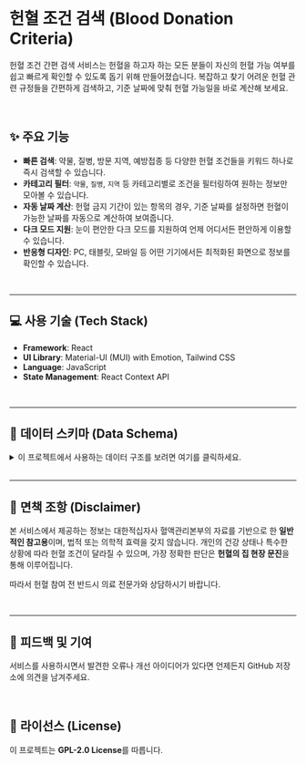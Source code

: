 # 헌혈 조건 검색 (Blood Donation Criteria)

헌혈 조건 간편 검색 서비스는 헌혈을 하고자 하는 모든 분들이 자신의 헌혈 가능 여부를 쉽고 빠르게 확인할 수 있도록 돕기 위해 만들어졌습니다. 복잡하고 찾기 어려운 헌혈 관련 규정들을 간편하게 검색하고, 기준 날짜에 맞춰 헌혈 가능일을 바로 계산해 보세요.

<br/>

## ✨ 주요 기능

-   **빠른 검색**: 약물, 질병, 방문 지역, 예방접종 등 다양한 헌혈 조건들을 키워드 하나로 즉시 검색할 수 있습니다.
-   **카테고리 필터**: `약물`, `질병`, `지역` 등 카테고리별로 조건을 필터링하여 원하는 정보만 모아볼 수 있습니다.
-   **자동 날짜 계산**: 헌혈 금지 기간이 있는 항목의 경우, 기준 날짜를 설정하면 헌혈이 가능한 날짜를 자동으로 계산하여 보여줍니다.
-   **다크 모드 지원**: 눈이 편안한 다크 모드를 지원하여 언제 어디서든 편안하게 이용할 수 있습니다.
-   **반응형 디자인**: PC, 태블릿, 모바일 등 어떤 기기에서든 최적화된 화면으로 정보를 확인할 수 있습니다.

<br/>

---

## 💻 사용 기술 (Tech Stack)

-   **Framework**: React
-   **UI Library**: Material-UI (MUI) with Emotion, Tailwind CSS
-   **Language**: JavaScript
-   **State Management**: React Context API

<br/>

---

## 📂 데이터 스키마 (Data Schema)

<details>
<summary>이 프로젝트에서 사용하는 데이터 구조를 보려면 여기를 클릭하세요.</summary>

<br>

이 프로젝트는 헌혈 조건에 대한 정보를 체계적으로 관리하기 위해 표준화된 JSON 스키마를 사용합니다. 각 데이터 파일(`medication.json`, `disease.json` 등)은 아래 구조를 따르는 객체 배열로 구성됩니다.

### 기본 필드

| 필드명      | 타입    | 설명                                                                 | 필수 여부 |
| :---------- | :------ | :------------------------------------------------------------------- | :-------- |
| `id`        | String  | 각 항목을 식별하는 고유 ID (예: "medication-001")                    | 예        |
| `category`  | String  | 데이터의 분류 (예: "medication", "disease", "vaccination")           | 예        |
| `name`      | String  | 항목의 공식 명칭 (예: "타이레놀 (아세트아미노펜 계열)")               | 예        |
| `keywords`  | Array   | 검색에 사용될 키워드 배열 (예: `["타이레놀", "아세트아미노펜"]`)      | 예        |
| `description`| String  | 항목에 대한 상세 설명                                                | 예        |
| `allowable` | Boolean | 헌혈이 즉시 가능한지 여부 (`true`이면 가능, `false`이면 조건부 또는 불가) | 예        |
| `restriction`| Object  | 헌혈 제한 조건에 대한 상세 정보를 담는 객체. `allowable`이 `false`일 때 필수 | 아니요    |

<br>

### `restriction` 객체 필드

`allowable`이 `false`일 때, `restriction` 객체는 다음과 같은 필드를 가집니다.

| 필드명          | 타입   | 설명                                                                               |
| :-------------- | :----- | :--------------------------------------------------------------------------------- |
| `type`          | String | 제한 유형. "period"(기간), "permanent"(영구), "after_recovery"(회복 후), "condition_check"(조건 확인), "period_multi"(복수 기간) 등          |
| `periodValue`   | Number | 제한 기간의 숫자 값 (예: `3`, `6`). `type`이 "period"일 때 사용. 영구 금지는 `-1` |
| `periodUnit`    | String | 제한 기간의 단위 (예: "day", "week", "month", "year"). `type`이 "period"일 때 사용. |
| `condition`     | String | 사용자에게 표시될 구체적인 조건 설명 (예: "복용 당일 헌혈 불가"). `type`이 "period", "after_recovery", "condition_check"일 때 사용. |
| `periods`       | Array  | `type`이 "period_multi"일 때 사용. 각 객체는 `value`(Number), `unit`(String), `condition`(String) 필드를 가짐. |

<br>

### `region.json`의 추가 스키마

`category`가 "region"으로 시작하는 데이터는 다음과 같은 추가 필드를 가질 수 있습니다.

| 필드명          | 타입   | 설명                                                                               |
| :-------------- | :----- | :--------------------------------------------------------------------------------- |
| `continent`     | String | 해당 지역이 속한 대륙 (예: "아시아", "아프리카", "유럽")                     |
| `risk_areas`    | Array  | 위험 지역 목록. 각 객체는 `type`(String, 예: "country", "city/county"), `name`(String), `condition`(String, 선택 사항) 필드를 가짐. |
| `exception_areas`| Array  | 예외 지역 목록. `risk_areas`와 동일한 구조.                                        |
| `countries`     | Array  | 국가별 상세 규칙 목록. 각 객체는 `countryName`(String), `ruleType`(String, 예: "exclusion", "inclusion"), `note`(String, 선택 사항), `areas`(Array, 선택 사항) 필드를 가짐. |

<br>

### 데이터 예시

**일반 데이터 예시 (`medication.json`)**
```json
{
  "id": "medication-002",
  "category": "medication",
  "name": "비스테로이드성 소염진통제 (NSAIDs)",
  "keywords": ["소염진통제", "이부프로펜", "나프록센", "애드빌"],
  "description": "소염진통제(NSAIDs)는 마지막 복용 후 24시간(1일)이 경과해야 전혈 및 혈장성분헌혈이 가능합니다. 혈소판성분헌혈은 3일(72시간)이 경과해야 합니다.",
  "allowable": false,
  "restriction": {
    "type": "period",
    "periodValue": 1,
    "periodUnit": "day",
    "condition": "마지막 복용일로부터 (혈소판성분헌혈은 3일 경과)"
  }
}
```

**지역 데이터 예시 (`region.json`)**
```json
{
  "id": "region-malaria-asia",
  "category": "region",
  "name": "아시아 말라리아 위험 국가",
  "keywords": ["말라리아", "아시아"],
  "description": "아시아의 특정 국가 및 지역은 말라리아 위험으로 인해 헌혈이 제한될 수 있습니다. 여행 시 1년, 6개월 이상 거주 시 3년간 헌혈이 불가합니다.",
  "allowable": false,
  "restriction": {
    "type": "period_multi",
    "periods": [
      { "value": 1, "unit": "year", "condition": "여행(6개월 미만 체류) 시" },
      { "value": 3, "unit": "year", "condition": "거주(6개월 이상 체류) 시" }
    ]
  },
  "continent": "아시아",
  "risk_areas": null,
  "exception_areas": null,
  "countries": [
    {
      "countryName": "네팔",
      "ruleType": "exclusion",
      "note": "수도, 고지대를 제외한 대부분 지역이 위험하나, 카트만두 및 히말라야 트레킹 코스는 헌혈 가능합니다.",
      "areas": ["카트만두", "히말라야 트레킹 코스"]
    }
  ]
}
```

</details>
<br/>

---

## 📄 면책 조항 (Disclaimer)

본 서비스에서 제공하는 정보는 대한적십자사 혈액관리본부의 자료를 기반으로 한 **일반적인 참고용**이며, 법적 또는 의학적 효력을 갖지 않습니다. 개인의 건강 상태나 특수한 상황에 따라 헌혈 조건이 달라질 수 있으며, 가장 정확한 판단은 **헌혈의 집 현장 문진**을 통해 이루어집니다.

따라서 헌혈 참여 전 반드시 의료 전문가와 상담하시기 바랍니다.

<br/>

---

## 💬 피드백 및 기여

서비스를 사용하시면서 발견한 오류나 개선 아이디어가 있다면 언제든지 GitHub 저장소에 의견을 남겨주세요.

<br/>

## 📜 라이선스 (License)

이 프로젝트는 **GPL-2.0 License**를 따릅니다.